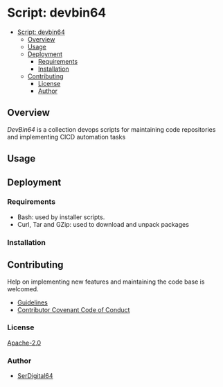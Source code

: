 # Script: devbin64

- [Script: devbin64](#script-devbin64)
  - [Overview](#overview)
  - [Usage](#usage)
  - [Deployment](#deployment)
    - [Requirements](#requirements)
    - [Installation](#installation)
  - [Contributing](#contributing)
    - [License](#license)
    - [Author](#author)

## Overview

_DevBin64_ is a collection devops scripts for maintaining code repositories and implementing CICD automation tasks

## Usage

## Deployment

### Requirements

- Bash: used by installer scripts.
- Curl, Tar and GZip: used to download and unpack packages

### Installation

## Contributing

Help on implementing new features and maintaining the code base is welcomed.

- [Guidelines](https://github.com/automation64/devbin64/blob/main/CONTRIBUTING.md)
- [Contributor Covenant Code of Conduct](https://github.com/automation64/devbin64/blob/main/CODE_OF_CONDUCT.md)

### License

[Apache-2.0](https://www.apache.org/licenses/LICENSE-2.0.txt)

### Author

- [SerDigital64](https://github.com/serdigital64)
